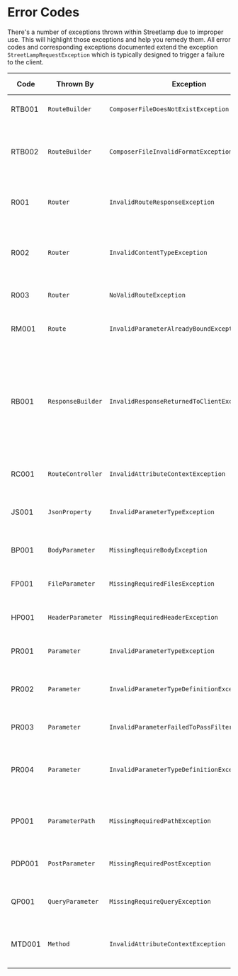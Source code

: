 # Error Codes

There's a number of exceptions thrown within Streetlamp due to improper use. 
This will highlight those exceptions and help you remedy them.
All error codes and corresponding exceptions documented extend the exception `StreetLampRequestException` which is typically designed to trigger a failure to the client.

| Code   | Thrown By         | Exception                                      | HTTP Status | Description                                                                                                                                                                                                        |
|--------|-------------------|------------------------------------------------|-------------|--------------------------------------------------------------------------------------------------------------------------------------------------------------------------------------------------------------------|
| RTB001 | `RouteBuilder`    | `ComposerFileDoesNotExistException`            | 503         | Cannot find the referenced composer file.                                                                                                                                                                          |
| RTB002 | `RouteBuilder`    | `ComposerFileInvalidFormatException`           | 503         | The composer file specified is invalid [JSON](https://www.json.org/json-en.html) or does not have a [PSR-4](https://www.php-fig.org/psr/psr-4/) configuration.                                                     |
| R001   | `Router`          | `InvalidRouteResponseException`                | 500         | The route method did not return a valid `ResponseBuilder` object.                                                                                                                                                  |
| R002   | `Router`          | `InvalidContentTypeException`                  | 415         | Request did match a route path, but did not match the accepted media type.                                                                                                                                         |
| R003   | `Router`          | `NoValidRouteException`                        | 404         | Request did not match any route defined.                                                                                                                                                                           |
| RM001  | `Route`           | `InvalidParameterAlreadyBoundException`        | 500         | There are multiple inputs bound to the same parameter.                                                                                                                                                             |
| RB001  | `ResponseBuilder` | `InvalidResponseReturnedToClientException`     | 500         | Response to client is not a primitive data type. If response is a [JSON](https://www.json.org/json-en.html) object please ensure the content type is set to `application/json` so it can be automatically encoded. |
| RC001  | `RouteController` | `InvalidAttributeContextException`             | 500         | Attempt to bind a route controller to a method and not a class.                                                                                                                                                    |
| JS001  | `JsonProperty`    | `InvalidParameterTypeException`                | 400         | Data binding has failed due to missing required field.                                                                                                                                                             |
| BP001  | `BodyParameter`   | `MissingRequireBodyException`                  | 400         | Request is missing the expected body data.                                                                                                                                                                         |
| FP001  | `FileParameter`   | `MissingRequiredFilesException`                | 400         | Request is missing the expected file.                                                                                                                                                                              |
| HP001  | `HeaderParameter` | `MissingRequiredHeaderException`               | 400         | Request is missing the expected header.                                                                                                                                                                            |
| PR001  | `Parameter`       | `InvalidParameterTypeException`                | 400         | Request data for input field is not a string or array.                                                                                                                                                             |
| PR002  | `Parameter`       | `InvalidParameterTypeDefinitionException`      | 500         | No data type defined for parameter in route method definition.                                                                                                                                                     |
| PR003  | `Parameter`       | `InvalidParameterFailedToPassFilterValidation` | 400         | Request input failed to match validator checks.                                                                                                                                                                    |
| PR004  | `Parameter`       | `InvalidParameterTypeDefinitionException`      | 500         | No bindings for specified data type in parameter for route method definition.                                                                                                                                      |
| PP001  | `ParameterPath`   | `MissingRequiredPathException`                 | 400         | Request path is missing the expected variable parameter.                                                                                                                                                           |
| PDP001 | `PostParameter`   | `MissingRequiredPostException`                 | 400         | Request is missing the expected post data.                                                                                                                                                                         |
| QP001  | `QueryParameter`  | `MissingRequireQueryException`                 | 400         | Request is missing the expected query string parameter.                                                                                                                                                            |
| MTD001 | `Method`          | `InvalidAttributeContextException`             | 500         | Method attribute bound to something other than a class method.                                                                                                                                                     |








